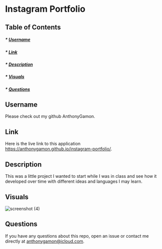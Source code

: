 # Instagram Portfolio

## Table of Contents
##### * [Username](#username)
##### * [Link](#link)
##### * [Description](#description)
##### * [Visuals](#visuals)
##### * [Questions](#questions)

## Username
Please check out my github AnthonyGamon.

## Link
Here is the live link to this application https://anthonygamon.github.io/instagram-portfolio/.

## Description
This was a little project I wanted to start while I was in class and see how it developed over time with different ideas and languages I may learn. 

## Visuals

![screenshot (4)](https://user-images.githubusercontent.com/68041150/104083289-00fea500-5203-11eb-9a9b-2cc82e907354.jpeg)


## Questions
If you have any questions about this repo, open an issue or contact me directly at anthonygamon@icloud.com. 
